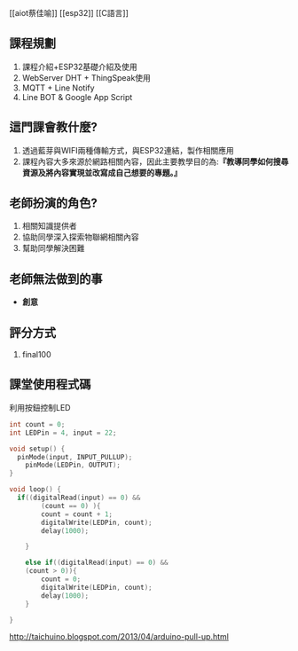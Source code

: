 
[[aiot蔡佳喻]]
[[esp32]]
[[C語言]]
## 課程規劃

1. 課程介紹+ESP32基礎介紹及使用
2. WebServer DHT + ThingSpeak使用
3. MQTT + Line Notify
4. Line BOT & Google App Script

## 這門課會教什麼?

1. 透過藍芽與WIFI兩種傳輸方式，與ESP32連結，製作相關應用
2. 課程內容大多來源於網路相關內容，因此主要教學目的為:**『教導同學如何搜尋資源及將內容實現並改寫成自己想要的專題。』**

## 老師扮演的角色?

1. 相關知識提供者
2. 協助同學深入探索物聯網相關內容
3. 幫助同學解決困難

## 老師無法做到的事

- **創意**

## 評分方式

1. final100

## 課堂使用程式碼

利用按鈕控制LED

```c
int count = 0;
int LEDPin = 4, input = 22;

void setup() {
  pinMode(input, INPUT_PULLUP);
	pinMode(LEDPin, OUTPUT);
}

void loop() {
  if((digitalRead(input) == 0) &&
		(count == 0) ){
		count = count + 1;
		digitalWrite(LEDPin, count);
		delay(1000);

	}

	else if((digitalRead(input) == 0) &&
	(count > 0)){
		count = 0;
		digitalWrite(LEDPin, count);
		delay(1000);
	}

}
```

http://taichuino.blogspot.com/2013/04/arduino-pull-up.html